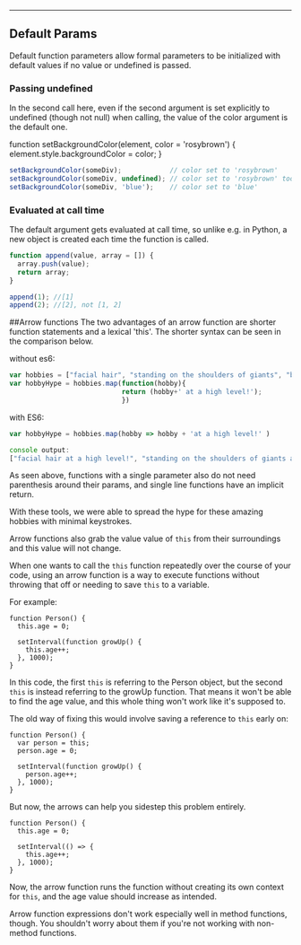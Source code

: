 **************************************

## Default Params

Default function parameters allow formal parameters to be initialized with default values if no value or undefined is passed.

### Passing undefined

In the second call here, even if the second argument is set explicitly to undefined (though not null) when calling, the value of the color argument is the default one.

function setBackgroundColor(element, color = 'rosybrown') {
  element.style.backgroundColor = color;
}

```js
setBackgroundColor(someDiv);            // color set to 'rosybrown'
setBackgroundColor(someDiv, undefined); // color set to 'rosybrown' too
setBackgroundColor(someDiv, 'blue');    // color set to 'blue'
```

### Evaluated at call time

The default argument gets evaluated at call time, so unlike e.g. in Python, a new object is created each time the function is called.

```js
function append(value, array = []) {
  array.push(value);
  return array;
}

append(1); //[1]
append(2); //[2], not [1, 2]
```

##Arrow functions
The two advantages of an arrow function are shorter function statements and a lexical 'this'. The shorter syntax can be seen in the comparison below.

without es6:
```javascript
var hobbies = ["facial hair", "standing on the shoulders of giants", "bringing back 'that's dope'"]
var hobbyHype = hobbies.map(function(hobby){
                            return (hobby+' at a high level!');
                            })

```
with ES6:
```javascript
var hobbyHype = hobbies.map(hobby => hobby + 'at a high level!' )

console output:
["facial hair at a high level!", "standing on the shoulders of giants at a high level!", "bringing back 'that's dope' at a high level!"]
```
As seen above, functions with a single parameter also do not need parenthesis around their params, and single line functions have an implicit return.  

With these tools, we were able to spread the hype for these amazing hobbies with minimal keystrokes.

Arrow functions also grab the value value of `this` from their surroundings and this value will not change.

When one wants to call the `this` function repeatedly over the course of your code, using an arrow function is a way to execute functions without throwing that off or needing to save `this` to a variable.

For example:

```
function Person() {
  this.age = 0;

  setInterval(function growUp() {
    this.age++;
  }, 1000);
}
```
In this code, the first `this` is referring to the Person object, but the second `this` is instead referring to the growUp function. That means it won't be able to find the age value, and this whole thing won't work like it's supposed to.

The old way of fixing this would involve saving a reference to `this` early on:
```
function Person() {
  var person = this;
  person.age = 0;

  setInterval(function growUp() {
    person.age++;
  }, 1000);
}
```
But now, the arrows can help you sidestep this problem entirely.
```
function Person() {
  this.age = 0;

  setInterval(() => {
    this.age++;
  }, 1000);
}
```
Now, the arrow function runs the function without creating its own context for `this`, and the age value should increase as intended.

Arrow function expressions don't work especially well in method functions, though. You shouldn't worry about them if you're not working with non-method functions.

